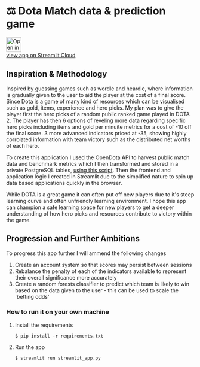 # ⚖ Dota Match data & prediction game


<a href="https://dota-match-data-ma5ywyzq3xa.streamlit.app/">
  <img src="https://upload.wikimedia.org/wikipedia/commons/b/b8/Dota-2-simplified-logo.svg" alt="Open in Streamlit" width="40" height="40">
  <figcaption>view app on Streamlit Cloud</figcaption>
</a>

## Inspiration & Methodology
Inspired by guessing games such as wordle and heardle, where information is gradually given to the user to aid the player at the cost of a final score.
Since Dota is a game of many kind of resources which can be visualised such as gold, items, experience and hero picks. 
My plan was to give the player first the hero picks of a random public ranked game played in DOTA 2.
The player has then 6 options of reveling more data regarding specific hero picks including items and gold per minuite metrics for a cost of -10 off the final score.
3 more advanced indicators priced at -35, showing highly corrolated information with team victory such as the distributed net worths of each hero.

To create this application I used the OpenDota API to harvest public match data and benchmark metrics which I then transformed and stored in a private PostgreSQL tables, [using this script](https://github.com/just-oliver/capstone_project/blob/main/opendota_to_sql.py).
Then the frontend and application logic I created in Streamlit due to the simplified nature to spin up data based applications quickly in the browser.

While DOTA is a great game it can often put off new players due to it's steep learning curve and often unfriendly learning environment.
I hope this app can champion a safe learning space for new players to get a deeper understanding of how hero picks and resources contribute to victory within the game.

## Progression and Further Ambitions
To progress this app further I will ammend the following changes
1. Create an account system so that scores may persist between sessions
2. Rebalance the penalty of each of the indicators available to represent their overall significance more accurately
3. Create a random forests classifier to predict which team is likely to win based on the data given to the user - this can be used to scale the 'betting odds'

### How to run it on your own machine

1. Install the requirements

   ```
   $ pip install -r requirements.txt
   ```

2. Run the app

   ```
   $ streamlit run streamlit_app.py
   ```
